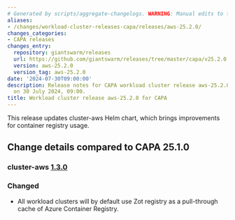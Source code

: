```yaml
---
# Generated by scripts/aggregate-changelogs. WARNING: Manual edits to this files will be overwritten.
aliases:
- /changes/workload-cluster-releases-capa/releases/aws-25.2.0/
changes_categories:
- CAPA releases
changes_entry:
  repository: giantswarm/releases
  url: https://github.com/giantswarm/releases/tree/master/capa/v25.2.0
  version: aws-25.2.0
  version_tag: aws-25.2.0
date: '2024-07-30T09:00:00'
description: Release notes for CAPA workload cluster release aws-25.2.0, published
  on 30 July 2024, 09:00.
title: Workload cluster release aws-25.2.0 for CAPA
---
```


This release updates cluster-aws Helm chart, which brings improvements for container registry usage.

## Change details compared to CAPA 25.1.0

### cluster-aws [1.3.0](https://github.com/giantswarm/cluster-aws/releases/tag/v1.3.0)

### Changed

- All workload clusters will by default use Zot registry as a pull-through cache of Azure Container Registry.
